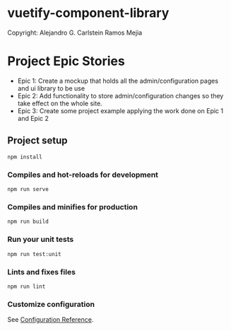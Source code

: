 # vuetify-component-library
Copyright: Alejandro G. Carlstein Ramos Mejia

# Project Epic Stories

* Epic 1: Create a mockup that holds all the admin/configuration pages and ui library to be use
* Epic 2: Add functionality to store admin/configuration changes so they take effect on the whole site.
* Epic 3: Create some project example applying the work done on Epic 1 and Epic 2

## Project setup
```
npm install
```

### Compiles and hot-reloads for development
```
npm run serve
```

### Compiles and minifies for production
```
npm run build
```

### Run your unit tests
```
npm run test:unit
```

### Lints and fixes files
```
npm run lint
```

### Customize configuration
See [Configuration Reference](https://cli.vuejs.org/config/).

